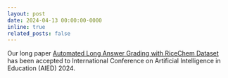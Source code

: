 ```yaml
---
layout: post
date: 2024-04-13 00:00:00-0000
inline: true
related_posts: false
---
```


Our long paper [Automated Long Answer Grading with RiceChem Dataset](https://arxiv.org/abs/2404.14316) has been accepted to International Conference on Artificial Intelligence in Education (AIED) 2024.
